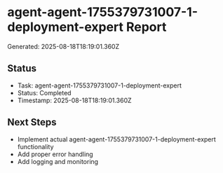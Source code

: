 # agent-agent-1755379731007-1-deployment-expert Report

Generated: 2025-08-18T18:19:01.360Z

## Status
- Task: agent-agent-1755379731007-1-deployment-expert
- Status: Completed
- Timestamp: 2025-08-18T18:19:01.360Z

## Next Steps
- Implement actual agent-agent-1755379731007-1-deployment-expert functionality
- Add proper error handling
- Add logging and monitoring
